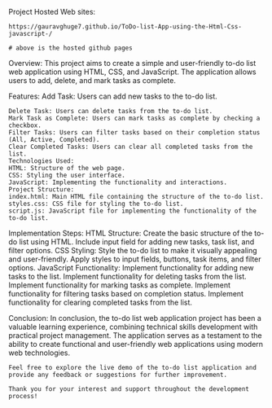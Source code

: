 
Project Hosted Web sites: 

    https://gauravghuge7.github.io/ToDo-list-App-using-the-Html-Css-javascript-/

    # above is the hosted github pages 


Overview:
    This project aims to create a simple and user-friendly to-do list web application using HTML, CSS, and JavaScript. The application allows users to add, delete, and mark tasks as complete.

Features:
    Add Task: Users can add new tasks to the to-do list.

    Delete Task: Users can delete tasks from the to-do list.
    Mark Task as Complete: Users can mark tasks as complete by checking a checkbox.
    Filter Tasks: Users can filter tasks based on their completion status (All, Active, Completed).
    Clear Completed Tasks: Users can clear all completed tasks from the list.
    Technologies Used:
    HTML: Structure of the web page.
    CSS: Styling the user interface.
    JavaScript: Implementing the functionality and interactions.
    Project Structure:
    index.html: Main HTML file containing the structure of the to-do list.
    styles.css: CSS file for styling the to-do list.
    script.js: JavaScript file for implementing the functionality of the to-do list.

Implementation Steps:
    HTML Structure:
        Create the basic structure of the to-do list using HTML.
        Include input field for adding new tasks, task list, and filter options.
    CSS Styling:
        Style the to-do list to make it visually appealing and user-friendly.
        Apply styles to input fields, buttons, task items, and filter options.
    JavaScript Functionality:
        Implement functionality for adding new tasks to the list.
        Implement functionality for deleting tasks from the list.
        Implement functionality for marking tasks as complete.
        Implement functionality for filtering tasks based on completion status.
        Implement functionality for clearing completed tasks from the list.

Conclusion:
    In conclusion, the to-do list web application project has been a valuable learning experience, combining technical skills development with practical project management. The application serves as a testament to the ability to create functional and user-friendly web applications using modern web technologies.

    Feel free to explore the live demo of the to-do list application and provide any feedback or suggestions for further improvement.

    Thank you for your interest and support throughout the development process!
    
